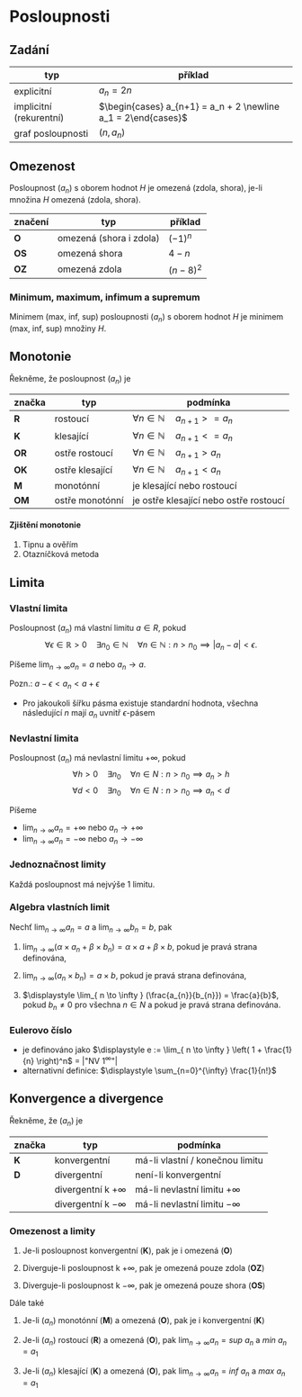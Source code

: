 # Posloupnosti

## Zadání

| typ                     | příklad                                                       |
| ----------------------- | ------------------------------------------------------------- |
| explicitní              | $a_n = 2n$                                                    |
| implicitní (rekurentní) | $\begin{cases} a_{n+1} = a_n + 2 \newline a_1 = 2\end{cases}$ |
| graf posloupnosti       | $(n, a_{n})$                                                  |

## Omezenost

Posloupnost $(a_n)$ s oborem hodnot $H$ je omezená (zdola, shora), je-li množina $H$ omezená (zdola, shora).

| značení | typ                     | příklad   |
| ------- | ----------------------- | --------- |
| **O**       | omezená (shora i zdola) | $(-1)^n$  |
| **OS**      | omezená shora           | $4-n$     |
| **OZ**      | omezená zdola           | $(n-8)^2$ | 

### Minimum, maximum, infimum a supremum

Minimem (max, inf, sup) posloupnosti $(a_n)$ s oborem hodnot $H$ je minimem (max, inf, sup) množiny $H$.

## Monotonie

Řekněme, že posloupnost $(a_n)$ je

| značka | typ             | podmínka                                                      |
| ------ | --------------- | ------------------------------------------------------------- |
| **R**  | rostoucí        | $\displaystyle \forall n \in \mathbb{N} \quad a_{n+1} >= a_n$ |
| **K**  | klesající       | $\displaystyle \forall n \in \mathbb{N} \quad a_{n+1} <= a_n$ |
| **OR** | ostře rostoucí  | $\displaystyle \forall n \in \mathbb{N} \quad a_{n+1} > a_n$  |
| **OK** | ostře klesající | $\displaystyle \forall n \in \mathbb{N} \quad a_{n+1} < a_n$  |
| **M**  | monotónní       | je klesající nebo rostoucí                                    |
| **OM** | ostře monotónní | je ostře klesající nebo ostře rostoucí                        |

#### Zjištění monotonie
1) Tipnu a ověřím
2) Otazníčková metoda

## Limita

### Vlastní limita

Posloupnost $(a_n)$ má vlastní limitu $a \in R$, pokud
$$\displaystyle \forall \epsilon \in \mathbb{R} > 0 \quad \exists n_{0} \in \mathbb{N} \quad \forall n \in \mathbb{N} : n > n_{0} \implies |a_{n} - a| < \epsilon.$$

Píšeme $\displaystyle \lim_{ n \to \infty } a_{n} = a$ nebo $a_{n} \to a$.

Pozn.: $a - \epsilon < a_{n} < a + \epsilon$
- Pro jakoukoli šířku pásma existuje standardní hodnota, všechna následující $n$ mají $a_n$ uvnitř $\epsilon$-pásem

### Nevlastní limita

Posloupnost $(a_n)$ má nevlastní limitu $+\infty$, pokud
$$\displaystyle \forall h > 0 \quad \exists n_{0} \quad \forall n \in N : n > n_{0} \implies a_{n} > h$$
$$\displaystyle \forall d < 0 \quad \exists n_{0} \quad \forall n \in N : n > n_{0} \implies a_{n} < d$$

Píšeme
- $\displaystyle \lim_{ n \to \infty } a_{n} = +\infty$ nebo $a_{n} \to +\infty$
- $\displaystyle \lim_{ n \to \infty } a_{n} = -\infty$ nebo $a_{n} \to -\infty$

### Jednoznačnost limity

Každá posloupnost má nejvýše 1 limitu.

### Algebra vlastních limit

Nechť $\displaystyle \lim_{ n \to \infty } a_{n} = a$ a $\displaystyle \lim_{ n \to \infty } b_{n} = b$, pak
1) $\displaystyle \lim_{ n \to \infty } (\alpha \times a_{n} + \beta \times b_{n}) = \alpha \times a + \beta \times b$, pokud je pravá strana definována,

2) $\displaystyle \lim_{ n \to \infty } (a_{n} \times b_{n}) = a \times b$, pokud je pravá strana definována,

3) $\displaystyle \lim_{ n \to \infty } (\frac{a_{n}}{b_{n}}) = \frac{a}{b}$,  pokud $b_{n} \neq 0$ pro všechna $n \in N$ a pokud je pravá strana definována.

### Eulerovo číslo

- je definováno jako $\displaystyle e := \lim_{ n \to \infty } \left( 1 + \frac{1}{n} \right)^n$ = |"NV $1^\infty$"|
- alternativní definice: $\displaystyle \sum_{n=0}^{\infty} \frac{1}{n!}$

## Konvergence a divergence

Řekněme, že $(a_n)$ je

| značka | typ                     | podmínka                         |
| ------ | ----------------------- | -------------------------------- |
| **K**  | konvergentní            | má-li vlastní / konečnou limitu  |
| **D**  | divergentní             | není-li konvergentní             |
|        | divergentní k $+\infty$ | má-li nevlastní limitu $+\infty$ |
|        | divergentní k $-\infty$ | má-li nevlastní limitu $-\infty$ |

### Omezenost a limity
1) Je-li posloupnost konvergentní (**K**), pak je i omezená (**O**)

2) Diverguje-li posloupnost k $+\infty$, pak je omezená pouze zdola (**OZ**)

3) Diverguje-li posloupnost k $-\infty$, pak je omezená pouze shora (**OS**)

Dále také
1) Je-li $(a_n)$ monotónní (**M**) a omezená (**O**), pak je i konvergentní (**K**)

2) Je-li $(a_n)$ rostoucí (**R**) a omezená (**O**), pak $\displaystyle \lim_{ n \to \infty } a_{n} = sup \ a_{n}$ a $min \ a_{n} = a_{1}$

3) Je-li $(a_n)$ klesající (**K**) a omezená (**O**), pak $\displaystyle \lim_{ n \to \infty } a_{n} = inf \ a_{n}$ a $max \ a_{n} = a_{1}$